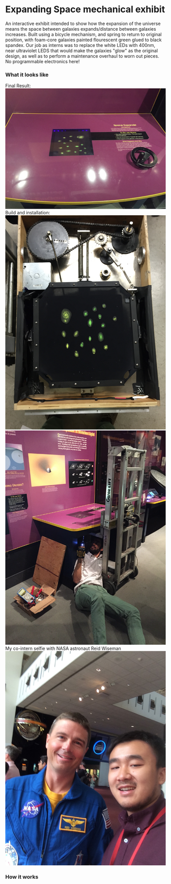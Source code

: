 # Expanding Space mechanical exhibit
An interactive exhibit intended to show how the expansion of the universe means the space between galaxies expands/distance between galaxies increases. Built using a bicycle mechanism, and spring to return to original position, with foam-core galaxies painted flourescent green glued to black spandex. Our job as interns was to replace the white LEDs with 400nm, near ultraviolet LEDS that would make the galaxies "glow" as the original design, as well as to perform a maintenance overhaul to worn out pieces. No programmable electronics here!

### What it looks like
Final Result:
![online](https://github.com/pjoneja/Portfolio/blob/master/Expanding%20Space/IMG_0948.jpg)
Build and installation:
![online](https://github.com/pjoneja/Portfolio/blob/master/Expanding%20Space/IMG_0938.jpg)
![online](https://github.com/pjoneja/Portfolio/blob/master/Expanding%20Space/IMG_0937.jpg)
My co-intern selfie with NASA astronaut Reid Wiseman
![online](https://github.com/pjoneja/Portfolio/blob/master/Expanding%20Space/IMG_7430.jpg)

### How it works

